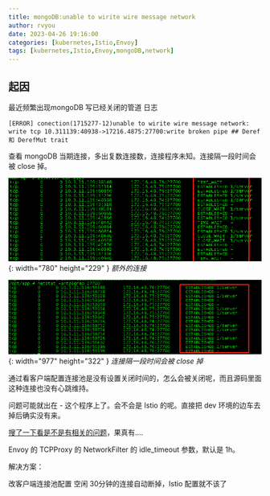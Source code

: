 ```yaml
---
title: mongoDB:unable to wirite wire message network
author: rvyou
date: 2023-04-26 19:16:00
categories: [kubernetes,Istio,Envoy]
tags: [kubernetes,Istio,Envoy,mongoDB,network]
---
```


## 起因

最近频繁出现mongoDB 写已经关闭的管道 日志

```shell
[ERROR] conection(1715277-12)unable to wirite wire message network: write tcp 10.311139:40938->17216.4875:27700:write broken pipe ## Deref 和 DerefMut trait
```

查看 mongoDB 当期连接，多出复数连接数，连接程序未知。连接隔一段时间会被 close 掉。

![Desktop View](assets/img/k8s1.png){: width="780" height="229" } _额外的连接_

![Desktop View](assets/img/k8s2.png){: width="977" height="322" } _连接隔一段时间会被 close 掉_

通过看客户端配置连接池是没有设置关闭时间的，怎么会被关闭呢，而且源码里面这种连接也没有心跳维持。

问题可能就出在 - 这个程序上了。会不会是 Istio 的呢。直接把 dev 环境的边车去掉后确实没有来。

[搜了一下看是不是有相关的问题](https://github.com/istio/istio/issues/24387)，果真有....

Envoy 的 TCPProxy 的 NetworkFilter 的 idle_timeout 参数，默认是 1h。

解决方案：

改客户端连接池配置 空闲 30分钟的连接自动断掉，Istio 配置就不该了
